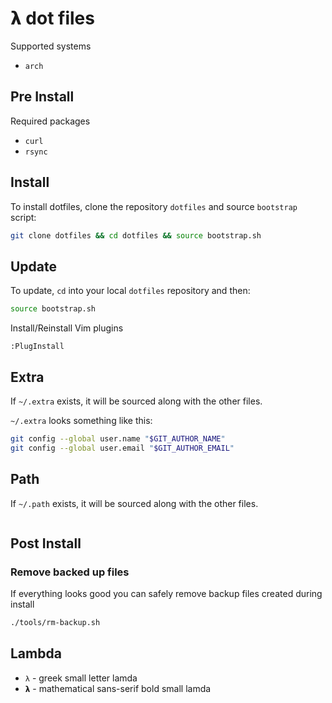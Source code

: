 # 𝝺 dot files

Supported systems

* `arch`

## Pre Install

Required packages

* `curl`
* `rsync`

## Install

To install dotfiles, clone the repository `dotfiles` and source `bootstrap` script:

```bash
git clone dotfiles && cd dotfiles && source bootstrap.sh
```

## Update

To update, `cd` into your local `dotfiles` repository and then:

```bash
source bootstrap.sh
```

Install/Reinstall Vim plugins

```vim
:PlugInstall
```

## Extra

If `~/.extra` exists, it will be sourced along with the other files.

`~/.extra` looks something like this:

```bash
git config --global user.name "$GIT_AUTHOR_NAME"
git config --global user.email "$GIT_AUTHOR_EMAIL"
```

## Path

If `~/.path` exists, it will be sourced along with the other files.

```bash

```

## Post Install

### Remove backed up files

If everything looks good you can safely remove backup files created during install

```bash
./tools/rm-backup.sh
```

## Lambda

* `λ` - greek small letter lamda
* `𝝺` - mathematical sans-serif bold small lamda
